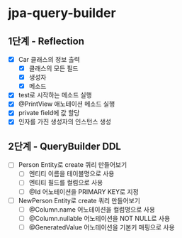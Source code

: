 # jpa-query-builder

## 1단계 - Reflection

- [x] Car 클래스의 정보 출력
  - [x] 클래스의 모든 필드
  - [x] 생성자
  - [x] 메소드
- [x] test로 시작하는 메소드 실행
- [x] @PrintView 애노테이션 메소드 실행
- [x] private field에 값 할당
- [x] 인자를 가진 생성자의 인스턴스 생성

## 2단계 - QueryBuilder DDL

- [ ] Person Entity로 create 쿼리 만들어보기
  - [ ] 엔티티 이름을 테이블명으로 사용
  - [ ] 엔티티 필드를 컬럼으로 사용
  - [ ] @Id 어노테이션을 PRIMARY KEY로 지정
- [ ] NewPerson Entity로 create 쿼리 만들어보기
  - [ ] @Column.name 어노테이션을 컬럼명으로 사용
  - [ ] @Column.nullable 어노테이션을 NOT NULL로 사용
  - [ ] @GeneratedValue 어노테이션을 기본키 매핑으로 사용
